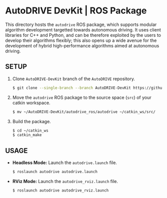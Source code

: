 # AutoDRIVE DevKit | ROS Package

This directory hosts the `autodrive` ROS package, which supports modular algorithm development targetted towards autonomous driving. It uses client libraries for C++ and Python, and can be therefore exploited by the users to develop their algorithms flexibly; this also opens up a wide avenue for the development of hybrid high-performance algorithms aimed at autonomous driving.

## SETUP

1. Clone `AutoDRIVE-DevKit` branch of the `AutoDRIVE` repository.
    ```bash
    $ git clone --single-branch --branch AutoDRIVE-DevKit https://github.com/Tinker-Twins/AutoDRIVE.git
    ```
2. Move the `autodrive` ROS package to the source space (`src`) of your catkin workspace.
    ```bash
    $ mv ~/AutoDRIVE-DevKit/autodrive_ros/autodrive ~/catkin_ws/src/
    ```
3. Build the package.
    ```bash
    $ cd ~/catkin_ws
    $ catkin_make
    ```

## USAGE

- **Headless Mode:** Launch the `autodrive.launch` file.
  ```bash
  $ roslaunch autodrive autodrive.launch
  ```

- **RViz Mode:** Launch the `autodrive_rviz.launch` file.
  ```bash
  $ roslaunch autodrive autodrive_rviz.launch
  ```
